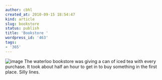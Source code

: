 ```yaml
---
author: cbhl
created_at: 2010-09-15 18:54:47
kind: article
slug: bookstore
status: publish
title: 'Bookstore '
wordpress_id: '463'
tags:
- '365'
---
```


![image](http://blog.azuresky.ca/blog/wp-content/uploads/2010/09/wpid-IMG_20100915_155027.jpg)
The waterloo bookstore was giving a can of iced tea with every purchase.
It took about half an hour to get in to buy something in the first
place. Silly lines.
